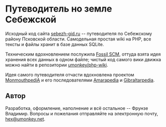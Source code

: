 # Путеводитель но земле Себежской

Исходный код сайта [sebezh-gid.ru][4] -- путеводителя по Себежскому району
Псковской области.  Самодельная простая wiki на PHP, все тексты и файлы хранит
в базе данных SQLite.

Техническим вдохновлением послужила [Fossil SCM][2], оттуда взята идея хранения
всех данных в одном файле; чистый код самого вики движка можно найти в
репозитории [umonkey/php-wiki][8].

Идея самого путеводителя отчасти вдохновлена проектом [MonmouthpediA][5] и его
последователями [Amarapedia][6] и [Gibraltarpedia][7].


## Автор

Разработка, оформление, наполнение и всё остальное -- Фрунзе Владимир.  Вопросы
и пожелания отправляйте на электронную почту, [hex@umonkey.net][3].

[1]: http://commonmark.org/
[2]: https://www.fossil-scm.org/
[3]: mailto:hex@umonkey.net
[4]: https://sebezh-gid.ru/
[5]: https://en.wikipedia.org/wiki/Wikipedia:GLAM/MonmouthpediA
[6]: https://en.wikipedia.org/wiki/Amarapedia
[7]: https://en.wikipedia.org/wiki/Gibraltarpedia
[8]: https://bitbucket.org/umonkey/php-wiki
